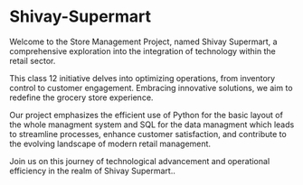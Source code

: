 # Shivay-Supermart
  Welcome to the Store Management Project, named Shivay
 Supermart, a comprehensive exploration into the integration of
 technology within the retail sector.
 
 This class 12 initiative delves into optimizing operations, from
 inventory control to customer engagement. Embracing innovative
 solutions, we aim to redefine the grocery store experience.
 
 Our project emphasizes the efficient use of Python for the basic
 layout of the whole managment system and SQL for the data
 managment which leads to streamline processes, enhance
 customer satisfaction, and contribute to the evolving landscape
 of modern retail management.
 
 Join us on this journey of technological advancement and
 operational efficiency in the realm of Shivay Supermart..
